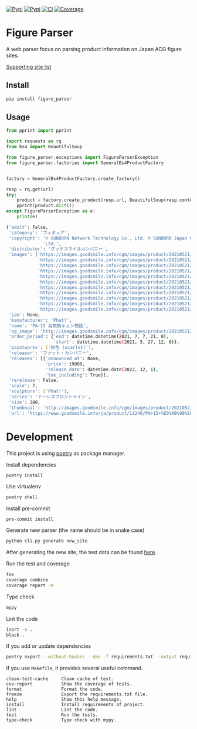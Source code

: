 [![Pypi](https://img.shields.io/pypi/pyversions/figure_parser.svg?style=flat-square)](https://pypi.org/project/figure_parser/)
[![Pypi](https://img.shields.io/pypi/v/figure_parser.svg?style=flat-square)](https://pypi.org/project/figure_parser/)
[![CI](https://img.shields.io/endpoint.svg?url=https%3A%2F%2Factions-badge.atrox.dev%2FFigureHook%2Ffigure_parser%2Fbadge%3Fref%3Dmain&style=flat-square)](https://actions-badge.atrox.dev/FigureHook/figure_parser/goto?ref=main)
[![Coverage](https://img.shields.io/coveralls/github/FigureHook/figure_parser?style=flat-square)](https://coveralls.io/github/FigureHook/figure_parser)

# Figure Parser
A web parser focus on parsing product information on Japan ACG figure sites.

[Supporting site list](SUPPORT_SITES.md)

## Install
```bash
pip install figure_parser
```

## Usage
```py
from pprint import pprint

import requests as rq
from bs4 import BeautifulSoup

from figure_parser.exceptions import FigureParserException
from figure_parser.factories import GeneralBs4ProductFactory


factory = GeneralBs4ProductFactory.create_factory()

resp = rq.get(url)
try:
    product = factory.create_product(resp.url, BeautifulSoup(resp.content, 'lxml'))
    pprint(product.dict())
except FigureParserException as e:
    print(e)
```
```sh
{'adult': False,
 'category': 'フィギュア',
 'copyright': '© SUNBORN Network Technology Co., Ltd. © SUNBORN Japan Co., '
              'Ltd.',
 'distributer': 'グッドスマイルカンパニー',
 'images': ['https://images.goodsmile.info/cgm/images/product/20210521/11246/85011/large/346a0402da0a835b6969105e77c7bf7f.jpg',
            'https://images.goodsmile.info/cgm/images/product/20210521/11246/85012/large/e1fb5ad64d58498477611082c7219759.jpg',
            'https://images.goodsmile.info/cgm/images/product/20210521/11246/85013/large/cad59d379e0ac60b8d386eee93253502.jpg',
            'https://images.goodsmile.info/cgm/images/product/20210521/11246/85014/large/4e4957b4783cc9b8cc6e6101aaf346b3.jpg',
            'https://images.goodsmile.info/cgm/images/product/20210521/11246/85015/large/9bf879603be71259f2d673a84d1b3b2a.jpg',
            'https://images.goodsmile.info/cgm/images/product/20210521/11246/85016/large/f464915a47d744441a0574e97016e8d0.jpg',
            'https://images.goodsmile.info/cgm/images/product/20210521/11246/85017/large/f8ae4c2ebfb05d3b3c2c9a427d9dd9af.jpg',
            'https://images.goodsmile.info/cgm/images/product/20210521/11246/85018/large/d03ebd90e1fd832e5909deba3c78432c.jpg',
            'https://images.goodsmile.info/cgm/images/product/20210521/11246/85019/large/1a4421435c14c53857d5125c0f3da4aa.jpg',
            'https://images.goodsmile.info/cgm/images/product/20210521/11246/85020/large/eede36da01b9ab86ba35a3e5f30a8394.jpg',
            'https://images.goodsmile.info/cgm/images/product/20210521/11246/85021/large/8afccdd56243497830857ec612374266.jpg'],
 'jan': None,
 'manufacturer': 'Phat!',
 'name': 'PA-15 高校胸キュン物語',
 'og_image': 'http://images.goodsmile.info/cgm/images/product/20210521/11246/85023/medium/b1a1a49e9bb72ebd95670ca757e22735.jpg',
 'order_period': {'end': datetime.datetime(2021, 7, 7, 21, 0),
                  'start': datetime.datetime(2021, 5, 27, 12, 0)},
 'paintworks': ['緋色 (scarlet)'],
 'releaser': 'ファット・カンパニー',
 'releases': [{'announced_at': None,
               'price': 19800,
               'release_date': datetime.date(2022, 12, 1),
               'tax_including': True}],
 'rerelease': False,
 'scale': 7,
 'sculptors': ['Phat!'],
 'series': 'ドールズフロントライン',
 'size': 280,
 'thumbnail': 'http://images.goodsmile.info/cgm/images/product/20210521/11246/85023/medium/b1a1a49e9bb72ebd95670ca757e22735.jpg',
 'url': 'https://www.goodsmile.info/ja/product/11246/PA+15+%E9%AB%98%E6%A0%A1%E8%83%B8%E3%82%AD%E3%83%A5%E3%83%B3%E7%89%A9%E8%AA%9E.html'}
```

# Development

This project is using [poetry](https://python-poetry.org/) as package manager.

Install dependencies
```sh
poetry install
```

Use virtualenv
```sh
poetry shell
```

Install pre-commit
```
pre-commit install
```

Generate new parser (the name should be in snake case)
```sh
python cli.py generate new_site
```
After generating the new site, the test data can be found [here](tests/test_pasers/product_case).

Run the test and coverage
```sh
tox
coverage combine
coverage report -m
```

Type check
```sh
mypy
```

Lint the code
```sh
isort -e .
black .
```

If you add or update dependencies
```sh
poetry export --without-hashes --dev -f requirements.txt --output requirements.txt
```

If you use `Makefile`, it provides several useful command.
```
clean-test-cache     Clean cache of test.
cov-report           Show the coverage of tests.
format               Format the code.
freeze               Export the requirements.txt file.
help                 Show this help message.
install              Install requirements of project.
lint                 Lint the code.
test                 Run the tests.
type-check           Type check with mypy.
```
